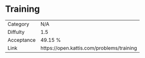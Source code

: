 # Training

<table>
    <tr>
        <td>Category</td>
        <td>N/A</td>
    </tr>
    <tr>
        <td>Diffulty</td>
        <td>1.5</td>
    </tr>
    <tr>
        <td>Acceptance</td>
        <td>49.15 %</td>
    </tr>
    <tr>
        <td>Link</td>
        <td>https://open.kattis.com/problems/training</td>
    </tr>
</table>
